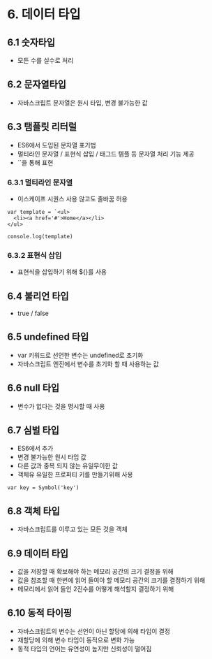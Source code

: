 # 6. 데이터 타입

## 6.1 숫자타입

- 모든 수를 실수로 처리

## 6.2 문자열타입

- 자바스크립트 문자열은 원시 타입, 변경 불가능한 값

## 6.3 탬플릿 리터럴

- ES6에서 도입된 문자열 표기법
- 멀티라인 문자열 / 표현식 삽입 / 태그드 템플 등 문자열 처리 기능 제공
- ``을 통해 표현

### 6.3.1 멀티라인 문자열

- 이스케이프 시퀀스 사용 않고도 줄바꿈 허용

```
var template = `<ul>
  <li><a href='#'>Home</a></li>
</ul>

console.log(template)
```

### 6.3.2 표현식 삽입

- 표현식을 삽입하기 위해 ${}를 사용

## 6.4 불리언 타입

- true / false

## 6.5 undefined 타입

- var 키워드로 선언한 변수는 undefined로 초기화
- 자바스크립트 엔진에서 변수를 초기화 할 때 사용하는 값

## 6.6 null 타입

- 변수가 없다는 것을 명시할 때 사용

## 6.7 심벌 타입

- ES6에서 추가
- 변경 불가능한 원시 타입 값
- 다른 값과 중복 되지 않는 유일무이한 값
- 객체유 유일한 프로퍼티 키를 만들기위해 사용

```
var key = Symbol('key')
```

## 6.8 객체 타입

- 자바스크립트를 이루고 있는 모든 것을 객체

## 6.9 데이터 타입

- 값을 저장할 때 확보해야 하는 메모리 공간의 크기 결정을 위해
- 값을 참조할 때 한번에 읽어 들여야 할 메모리 공간의 크기를 결정하기 위해
- 메모리에서 읽어 들인 2진수를 어떻게 해석할지 결정하기 위해

## 6.10 동적 타이핑

- 자바스크립트의 변수는 선언이 아닌 할당에 의해 타입이 결정
- 재할당에 의해 변수 타입이 동적으로 변화 가능
- 동적 타입의 언어는 유연성이 높지만 신뢰성이 떨어짐
